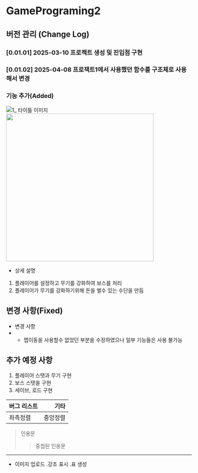 # GamePrograming2

## 버전 관리 (Change Log)
### [0.01.01] 2025-03-10 프로젝트 생성 및 진입점 구현
### [0.01.02] 2025-04-08 프로잭트1에서 사용했던 함수를 구조체로 사용해서 변경
### 기능 추가(Added)
![1_ 타이틀 이미지](/image/struct.PNG)
<img src="/img/struct.PNG" width = "400" hight = "300" struct = "제목"></img>
- 상세 설명
1. 플레이어를 설정하고 무기를 강화하여 보스를 처리
2. 플레이어가 무기를 강화하기위해 돈을 벌수 있는 수단을 만듬

## 변경 사항(Fixed)
- 변경 사항
- - 맵이동을 사용할수 없었던 부분을 수정하였으나 일부 기능들은 사용 불가능

## 추가 예정 사항
1. 플레이어 스탯과 무기 구현
2. 보스 스탯을 구현
3. 세이브, 로드 구현


| 버그 리스트 | 기타 |
| :--- | ---: |
| 좌측정렬 | 중앙정렬 |

> 인용문
> > 중첩된 인용문

---
- 이미지 업로드 .강조 표시 .표 생성
